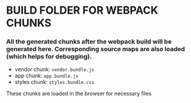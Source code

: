 # BUILD FOLDER FOR WEBPACK CHUNKS

### All the generated chunks after the webpack build will be generated here. Corresponding source maps are also loaded (which helps for debugging).
- vendor chunk: `vendor.bundle.js`
- app chunk: `app.bundle.js`
- styles chunk: `styles.bundle.css`

These chunks are loaded in the browser for necessary files